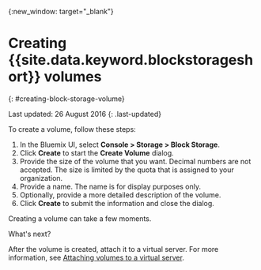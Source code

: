 {:new_window: target="_blank"}


# Creating {{site.data.keyword.blockstorageshort}} volumes
{: #creating-block-storage-volume}

Last updated: 26 August 2016
{: .last-updated}

To create a volume, follow these steps:

1.	In the Bluemix UI, select **Console > Storage > Block Storage**.
2.	Click **Create** to start the **Create Volume** dialog.
3.	Provide the size of the volume that you want. Decimal numbers are not accepted. The size is limited by the quota that is assigned to your organization.
4.	Provide a name. The name is for display purposes only.
5.	Optionally, provide a more detailed description of the volume.
6.	Click **Create** to submit the information and close the dialog.

Creating a volume can take a few moments. 

What's next?

After the volume is created, attach it to a virtual server. For more information, see [Attaching volumes to a virtual server](../BlockStorage/blockstorage_attachingvolume.html).
